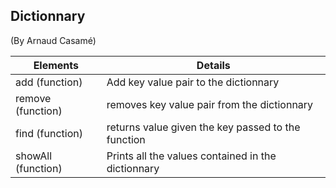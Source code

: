 ## Dictionnary

(By Arnaud Casamé)

| Elements | Details |
|----------------------|-------------------|
add (function) | Add key value pair to the dictionnary
remove (function)| removes key value pair from the dictionnary
find (function) | returns value given the key passed to the function
showAll (function) | Prints all the values contained in the dictionnary
